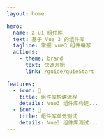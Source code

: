 ```yaml
---
layout: home

hero:
  name: z-ui 组件库
  text: 基于 Vue 3 的组件库
  tagline: 掌握 vue3 组件编写
  actions:
    - theme: brand
      text: 快速开始
      link: /guide/quieStart

features:
  - icon: 🔨
    title: 组件库构建流程
    details: Vue3 组件库构建...
  - icon: 🛞
    title: 组件库单元测试
    details: Vue3 组件库测试...
---
```

